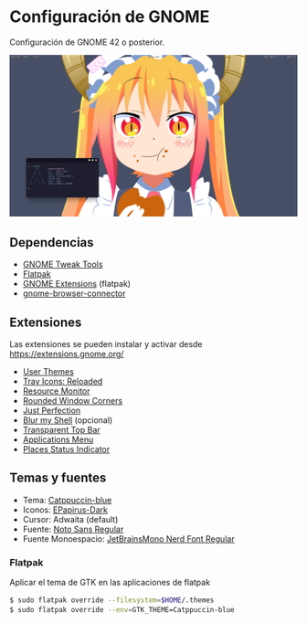 # Configuración de GNOME

Configuración de GNOME 42 o posterior.

![gnome-desktop](assets/gnome-desktop.png)

## Dependencias

* [GNOME Tweak Tools](https://archlinux.org/packages/extra/any/gnome-tweaks/)
* [Flatpak](https://flatpak.org/)
* [GNOME Extensions](https://flathub.org/apps/details/org.gnome.Extensions) (flatpak)
* [gnome-browser-connector](https://aur.archlinux.org/packages/gnome-browser-connector)

## Extensiones

Las extensiones se pueden instalar y activar desde https://extensions.gnome.org/

* [User Themes](https://extensions.gnome.org/extension/19/user-themes/)
* [Tray Icons: Reloaded](https://extensions.gnome.org/extension/2890/tray-icons-reloaded/)
* [Resource Monitor](https://extensions.gnome.org/extension/1634/resource-monitor/)
* [Rounded Window Corners](https://extensions.gnome.org/extension/5237/rounded-window-corners/)
* [Just Perfection](https://extensions.gnome.org/extension/3843/just-perfection/)
* [Blur my Shell](https://extensions.gnome.org/extension/3193/blur-my-shell/) (opcional)
* [Transparent Top Bar](https://extensions.gnome.org/extension/3960/transparent-top-bar-adjustable-transparency/)
* [Applications Menu](https://extensions.gnome.org/extension/6/applications-menu/)
* [Places Status Indicator](https://extensions.gnome.org/extension/8/places-status-indicator/)

## Temas y fuentes

* Tema: [Catppuccin-blue](https://github.com/catppuccin/gtk)
* Iconos: [EPapirus-Dark](https://github.com/PapirusDevelopmentTeam/papirus-icon-theme)
* Cursor: Adwaita (default)
* Fuente: [Noto Sans Regular](https://fonts.google.com/noto/specimen/Noto+Sans)
* Fuente Monoespacio: [JetBrainsMono Nerd Font Regular](https://github.com/ryanoasis/nerd-fonts/blob/master/patched-fonts/JetBrainsMono/Ligatures/Regular/complete/JetBrains%20Mono%20Regular%20Nerd%20Font%20Complete%20Mono.ttf)

### Flatpak

Aplicar el tema de GTK en las aplicaciones de flatpak

```sh
$ sudo flatpak override --filesystem=$HOME/.themes
$ sudo flatpak override --env=GTK_THEME=Catppuccin-blue
```
